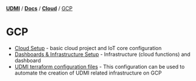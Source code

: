 [**UDMI**](../../../) / [**Docs**](../../) / [**Cloud**](../) / [GCP](./)

# GCP

-   [Cloud Setup](cloud_setup.md) - basic cloud project and IoT core configuration
-   [Dashboards & Infrastructure Setup](dashboard.md) - Infrastructure (cloud functions) 
    and dashboard
-   [UDMI terraform configuration files](../../../cloud/gcp/readme.md ) - This configuration can be used to automate the creation of UDMI related infrastructure on GCP